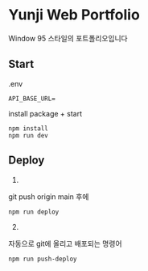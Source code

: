 # Yunji Web Portfolio
Window 95 스타일의 포트폴리오입니다

## Start
.env
```
API_BASE_URL=
```

install package + start
```
npm install
npm run dev
```

## Deploy
1. 
git push origin main 후에
```
npm run deploy
```

2. 
자동으로 git에 올리고 배포되는 명령어
```
npm run push-deploy
```